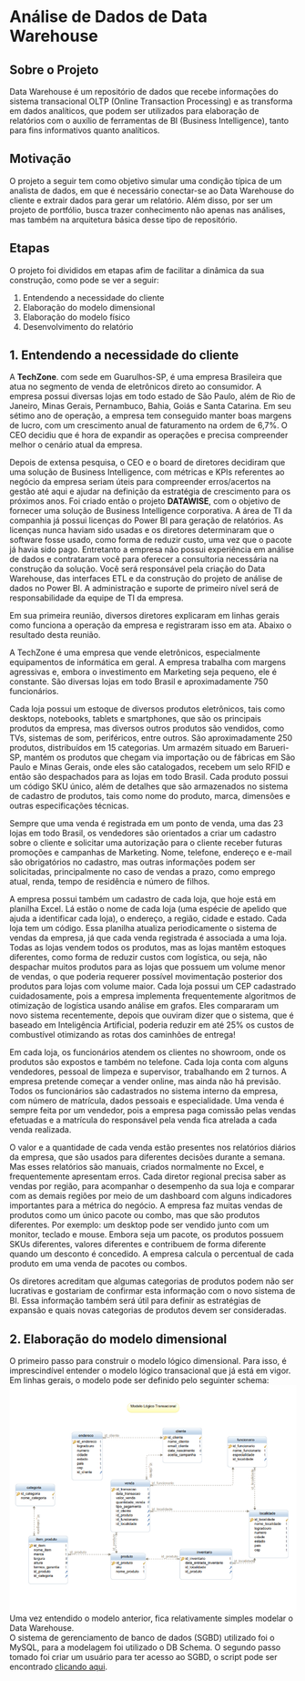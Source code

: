# Análise de Dados de Data Warehouse

## Sobre o Projeto
Data Warehouse é um repositório de dados que recebe informações do sistema transacional OLTP (Online Transaction Processing) e as transforma em dados analíticos, que podem ser utilizados para elaboração de relatórios com o auxílio de ferramentas de BI (Business Intelligence), tanto para fins informativos quanto analíticos.

## Motivação
O projeto a seguir tem como objetivo simular uma condição típica de um analista de dados, em que é necessário conectar-se ao Data Warehouse do cliente e extrair dados para gerar um relatório. Além disso, por ser um projeto de portfólio, busca trazer conhecimento não apenas nas análises, mas também na arquitetura básica desse tipo de repositório.

## Etapas
O projeto foi divididos em etapas afim de facilitar a dinâmica da sua construção, como pode se ver a seguir:
<ol>
  <li>Entendendo a necessidade do cliente</li>
  <li>Elaboração do modelo dimensional</li>
  <li>Elaboração do modelo físico</li>
  <li>Desenvolvimento do relatório</li>
</ol>

## 1. Entendendo a necessidade do cliente
A **TechZone**. com sede em Guarulhos-SP, é uma empresa Brasileira que atua no segmento de venda de eletrônicos direto ao consumidor. A empresa possui diversas lojas em todo estado de São Paulo, além de Rio de Janeiro, Minas Gerais, Pernambuco, Bahia, Goiás e Santa Catarina. Em seu sétimo ano de operação, a empresa tem conseguido manter boas margens de lucro, com um crescimento anual de faturamento na ordem de 6,7%. O CEO decidiu que é hora de expandir as operações e precisa compreender melhor o cenário atual da empresa.

Depois de extensa pesquisa, o CEO e o board de diretores decidiram que uma 
solução de Business Intelligence, com métricas e KPIs referentes ao negócio da 
empresa seriam úteis para compreender erros/acertos na gestão até aqui e ajudar 
na definição da estratégia de crescimento para os próximos anos. Foi criado então 
o projeto **DATAWISE**, com o objetivo de fornecer uma solução de Business Intelligence 
corporativa. A área de TI da companhia já possui licenças do Power BI para geração 
de relatórios. As licenças nunca haviam sido usadas e os diretores determinaram 
que o software fosse usado, como forma de reduzir custo, uma vez que o pacote já 
havia sido pago. Entretanto a empresa não possui experiência em análise de dados
e contrataram você para oferecer a consultoria necessária na construção da 
solução. Você será responsável pela criação do Data Warehouse, das interfaces ETL
e da construção do projeto de análise de dados no Power BI. A administração e 
suporte de primeiro nível será de responsabilidade da equipe de TI da empresa.

Em sua primeira reunião, diversos diretores explicaram em linhas gerais 
como funciona a operação da empresa e registraram isso em ata. Abaixo o 
resultado desta reunião.

A TechZone é uma empresa que vende eletrônicos, especialmente equipamentos de informática em geral. A empresa trabalha com margens agressivas e, embora o investimento em Marketing seja pequeno, ele é constante. São diversas lojas em todo Brasil e aproximadamente 750 funcionários.

Cada loja possui um estoque de diversos produtos eletrônicos, tais como 
desktops, notebooks, tablets e smartphones, que são os principais produtos da 
empresa, mas diversos outros produtos são vendidos, como TVs, sistemas de som, 
periféricos, entre outros. São aproximadamente 250 produtos, distribuídos em 15 
categorias. Um armazém situado em Barueri-SP, mantém os produtos que chegam 
via importação ou de fábricas em São Paulo e Minas Gerais, onde eles são 
catalogados, recebem um selo RFID e então são despachados para as lojas em todo 
Brasil. Cada produto possui um código SKU único, além de detalhes que são 
armazenados no sistema de cadastro de produtos, tais como nome do produto, 
marca, dimensões e outras especificações técnicas.

Sempre que uma venda é registrada em um ponto de venda, uma das 23 
lojas em todo Brasil, os vendedores são orientados a criar um cadastro sobre o 
cliente e solicitar uma autorização para o cliente receber futuras promoções e 
campanhas de Marketing. Nome, telefone, endereço e e-mail são obrigatórios no 
cadastro, mas outras informações podem ser solicitadas, principalmente no caso 
de vendas a prazo, como emprego atual, renda, tempo de residência e número de 
filhos.

A empresa possui também um cadastro de cada loja, que hoje está em 
planilha Excel. Lá estão o nome de cada loja (uma espécie de apelido que ajuda a 
identificar cada loja), o endereço, a região, cidade e estado. Cada loja tem um 
código. Essa planilha atualiza periodicamente o sistema de vendas da empresa, já 
que cada venda registrada é associada a uma loja. Todas as lojas vendem todos os 
produtos, mas as lojas mantêm estoques diferentes, como forma de reduzir custos 
com logística, ou seja, não despachar muitos produtos para as lojas que possuem 
um volume menor de vendas, o que poderia requerer possível movimentação 
posterior dos produtos para lojas com volume maior. Cada loja possui um CEP 
cadastrado cuidadosamente, pois a empresa implementa frequentemente
algoritmos de otimização de logística usando análise em grafos. Eles compararam 
um novo sistema recentemente, depois que ouviram dizer que o sistema, que é 
baseado em Inteligência Artificial, poderia reduzir em até 25% os custos de 
combustível otimizando as rotas dos caminhões de entrega!

Em cada loja, os funcionários atendem os clientes no showroom, onde os 
produtos são expostos e também no telefone. Cada loja conta com alguns 
vendedores, pessoal de limpeza e supervisor, trabalhando em 2 turnos. A empresa 
pretende começar a vender online, mas ainda não há previsão. Todos os 
funcionários são cadastrados no sistema interno da empresa, com número de 
matrícula, dados pessoais e especialidade. Uma venda é sempre feita por um 
vendedor, pois a empresa paga comissão pelas vendas efetuadas e a matrícula do 
responsável pela venda fica atrelada a cada venda realizada.

O valor e a quantidade de cada venda estão presentes nos relatórios diários 
da empresa, que são usados para diferentes decisões durante a semana. Mas esses 
relatórios são manuais, criados normalmente no Excel, e frequentemente 
apresentam erros. Cada diretor regional precisa saber as vendas por região, para 
acompanhar o desempenho da sua loja e comparar com as demais regiões por meio de um dashboard com alguns indicadores importantes para a métrica do negócio. A 
empresa faz muitas vendas de produtos como um único pacote ou combo, mas que 
são produtos diferentes. Por exemplo: um desktop pode ser vendido junto com um 
monitor, teclado e mouse. Embora seja um pacote, os produtos possuem SKUs 
diferentes, valores diferentes e contribuem de forma diferente quando um 
desconto é concedido. A empresa calcula o percentual de cada produto em uma 
venda de pacotes ou combos.

Os diretores acreditam que algumas categorias de produtos podem não ser 
lucrativas e gostariam de confirmar esta informação com o novo sistema de BI. Essa 
informação também será útil para definir as estratégias de expansão e quais novas 
categorias de produtos devem ser consideradas.

## 2. Elaboração do modelo dimensional
O primeiro passo para construir o modelo lógico dimensional. Para isso, é imprescindível entender o modelo lógico transacional que já está em vigor. Em linhas gerais, o modelo pode ser definido pelo seguinter schema:
<img src = "assets/modelo_logico_transacional.png">
Uma vez entendido o modelo anterior, fica relativamente simples modelar o Data Warehouse.<br>
O sistema de gerenciamento de banco de dados (SGBD) utilizado foi o MySQL, para a modelagem foi utilizado o DB Schema.
O segundo passo tomado foi criar um usuário para ter acesso ao SGBD, o script pode ser encontrado [clicando aqui](01%20-%20Usu%C3%A1rio/User.sql).
